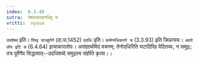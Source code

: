 ```yaml
---
index:  6.3.48
sutra:  पेषंवासवाहनधिषु च
vritti:  nyasa
---
```


`उपदेषम्` इति। `पिष्लृ सञ्चूर्णने` (दा.पा.1452) `उदधिः` इति। `कर्मण्यधिकरणे च` (3.3.93) इति क्रिप्रत्ययः। `आतो लोप इटि च` (6.4.64) इत्याकारलोपः।
असंज्ञार्थमिदं वचनम्; तेनोदधिरिति घटादिरिह वेदितव्यः, न समुद्रः; तत्र पूर्वेणैव सिद्धत्वात्--उदधिशब्दे समुद्रस्य संज्ञेति कृत्वा।।

